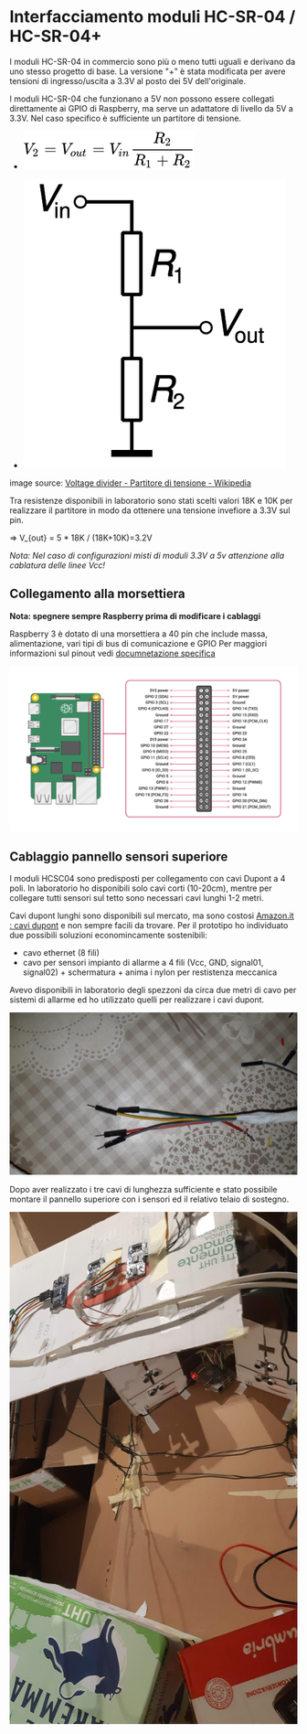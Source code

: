 # Interfacciamento moduli HC-SR-04 / HC-SR-04+ 

I moduli HC-SR-04 in commercio sono più o meno tutti uguali e derivano da uno stesso progetto di base. La versione "+" è stata modificata per avere tensioni di ingresso/uscita a 3.3V al posto dei 5V dell'originale.  

I moduli HC-SR-04 che funzionano a 5V non possono essere collegati direttamente ai GPIO di Raspberry, ma serve un adattatore di livello da 5V a 3.3V. Nel caso specifico è sufficiente un partitore di tensione. 

 - ![V_2 = V_{out} = V_{in} \frac{R_2}{R_1 + R_2}](../media/Voltage_divider_formula.svg)

 - ![voltage divider](../media/Voltage_divider.svg)

 image source: [Voltage divider - Partitore di tensione - Wikipedia](https://it.wikipedia.org/wiki/Partitore_di_tensione#/media/File:Voltage_divider.svg)

 Tra resistenze disponibili in laboratorio sono stati scelti valori 18K e 10K per realizzare il partitore in modo da ottenere una tensione invefiore a 3.3V sul pin.

 => V_{out} = 5 * 18K / (18K+10K)=3.2V 

_Nota: Nel caso di configurazioni misti di moduli 3.3V a 5v attenzione alla cablatura delle linee Vcc!_

## Collegamento alla morsettiera 

 **Nota: spegnere sempre Raspberry prima di modificare i cablaggi** 

Raspberry 3 è dotato di una morsettiera a 40 pin che include massa, alimentazione, vari tipi di bus di comunicazione e GPIO
Per maggiori informazioni sul pinout vedi [documnetazione specifica](https://www.raspberrypi.org/documentation/usage/gpio/)

![GPIO pins](../media/GPIO-Pinout-Diagram-2.png)

## Cablaggio pannello sensori superiore

I moduli HCSC04 sono predisposti per collegamento con cavi Dupont a 4 poli. In laboratorio ho disponibili solo cavi corti (10-20cm), mentre per collegare tutti sensori sul tetto sono necessari cavi lunghi 1-2 metri.  

Cavi dupont lunghi sono disponibili sul mercato, ma sono costosi [Amazon.it : cavi dupont](https://www.amazon.it/s?k=cavi+dupont) e non sempre facili da trovare.  Per il prototipo ho individuato due possibili soluzioni economincamente sostenibili:

- cavo ethernet (8 fili)
- cavo per sensori impianto di allarme a 4 fili (Vcc, GND, signal01, signal02) + schermatura + anima i nylon per restistenza meccanica

Avevo disponibili in laboratorio  degli spezzoni da circa due metri di cavo per sistemi di allarme ed ho utilizzato quelli per realizzare i cavi dupont.

![cavo dupont per i sensori](../media/sensor_cable02.jpg)

Dopo aver realizzato i tre cavi di lunghezza sufficiente e stato possibile montare il pannello superiore con i sensori ed il relativo telaio di sostegno. 

![roof sensor panel](../media/roof_panel_wiring.jpg)

